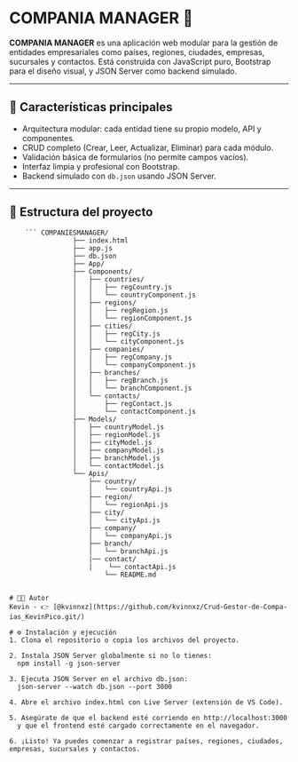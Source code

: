 # COMPANIA MANAGER 🏢

**COMPANIA MANAGER** es una aplicación web modular para la gestión de entidades empresariales como países, regiones, ciudades, empresas, sucursales y contactos. Está construida con JavaScript puro, Bootstrap para el diseño visual, y JSON Server como backend simulado.

---

## 🚀 Características principales

- Arquitectura modular: cada entidad tiene su propio modelo, API y componentes.
- CRUD completo (Crear, Leer, Actualizar, Eliminar) para cada módulo.
- Validación básica de formularios (no permite campos vacíos).
- Interfaz limpia y profesional con Bootstrap.
- Backend simulado con `db.json` usando JSON Server.

---

   ## 📁 Estructura del proyecto
        ``` COMPANIESMANAGER/
                    ├── index.html
                    ├── app.js
                    ├── db.json
                    ├── App/
                    ├── Components/
                    │   ├── countries/
                    │   │   ├── regCountry.js
                    │   │   └── countryComponent.js
                    │   ├── regions/
                    │   │   ├── regRegion.js
                    │   │   └── regionComponent.js
                    │   ├── cities/
                    │   │   ├── regCity.js
                    │   │   └── cityComponent.js
                    │   ├── companies/
                    │   │   ├── regCompany.js
                    │   │   └── companyComponent.js
                    │   ├── branches/
                    │   │   ├── regBranch.js
                    │   │   └── branchComponent.js
                    │   └── contacts/
                    │       ├── regContact.js
                    │       └── contactComponent.js
                    ├── Models/
                    │   ├── countryModel.js
                    │   ├── regionModel.js
                    │   ├── cityModel.js
                    │   ├── companyModel.js
                    │   ├── branchModel.js
                    │   └── contactModel.js
                    └── Apis/
                        ├── country/
                        │   └── countryApi.js
                        ├── region/
                        │   └── regionApi.js
                        ├── city/
                        │   └── cityApi.js
                        ├── company/
                        │   └── companyApi.js
                        ├── branch/
                        │   └── branchApi.js
                        |── contact/
                        |    └── contactApi.js
                            └── README.md               
 ```

# 👨‍💻 Autor
Kevin - 👉 [@kvinnxz](https://github.com/kvinnxz/Crud-Gestor-de-Compa-ias_KevinPico.git/)

# ⚙️ Instalación y ejecución
1. Clona el repositorio o copia los archivos del proyecto.

2. Instala JSON Server globalmente si no lo tienes:
   npm install -g json-server

3. Ejecuta JSON Server en el archivo db.json:
   json-server --watch db.json --port 3000

4. Abre el archivo index.html con Live Server (extensión de VS Code).

5. Asegúrate de que el backend esté corriendo en http://localhost:3000
   y que el frontend esté cargado correctamente en el navegador.

6. ¡Listo! Ya puedes comenzar a registrar países, regiones, ciudades, empresas, sucursales y contactos.